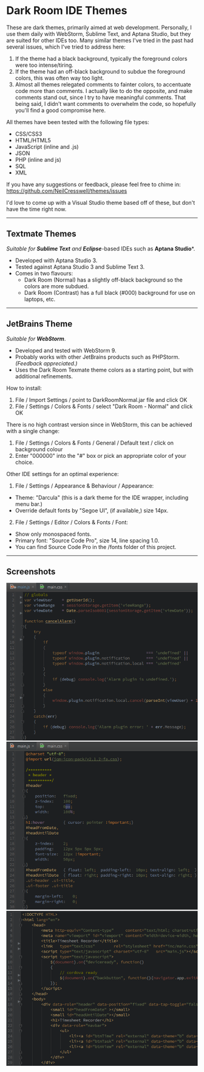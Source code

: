 Dark Room IDE Themes
====================

These are dark themes, primarily aimed at web development. Personally, I use them daily with WebStorm, Sublime Text, and Aptana Studio, but they are suited for other IDEs too. Many similar themes I've tried in the past had several issues, which I've tried to address here:

1. If the theme had a black background, typically the foreground colors were too intense/tiring.
2. If the theme had an off-black background to subdue the foreground colors, this was often way too light.
3. Almost all themes relegated comments to fainter colors, to accentuate code more than comments.
   I actually like to do the opposite, and make comments stand out, since I try to have meaningful comments.
   That being said, I didn't want comments to overwhelm the code, so hopefully you'll find a good compromise here.

All themes have been tested with the following file types:

* CSS/CSS3
* HTML/HTML5
* JavaScript (inline and .js)
* JSON
* PHP (inline and js)
* SQL
* XML

If you have any suggestions or feedback, please feel free to chime in:
https://github.com/NeilCresswell/themes/issues

I'd love to come up with a Visual Studio theme based off of these, but don't have the time right now.

---

Textmate Themes
---------------

*Suitable for **Sublime Text*** *and **Eclipse***-based IDEs such as **Aptana Studio***.

* Developed with Aptana Studio 3.
* Tested against Aptana Studio 3 and Sublime Text 3.
* Comes in two flavours:
  * Dark Room (Normal) has a slightly off-black background so the colors are more subdued.
  * Dark Room (Contrast) has a full black (#000) background for use on laptops, etc.

---

JetBrains Theme
---------------

*Suitable for **WebStorm***.

* Developed and tested with WebStorm 9.
* Probably works with other JetBrains products such as PHPStorm. *(Feedback appreciated.)*
* Uses the Dark Room Texmate theme colors as a starting point, but with additional refinements.

How to install:

1. File / Import Settings / point to DarkRoomNormal.jar file and click OK
2. File / Settings / Colors & Fonts / select "Dark Room - Normal" and click OK

There is no high contrast version since in WebStorm, this can be achieved with a single change:

1. File / Settings / Colors & Fonts / General / Default text / click on background colour
2. Enter "000000" into the "#" box or pick an appropriate color of your choice.

Other IDE settings for an optimal experience:

1. File / Settings / Appearance & Behaviour / Appearance:
  * Theme: "Darcula" (this is a dark theme for the IDE wrapper, including menu bar.)
  * Override default fonts by "Segoe UI", (if available,) size 14px.
2. File / Settings / Editor / Colors & Fonts / Font:
  * Show only monospaced fonts.
  * Primary font: "Source Code Pro", size 14, line spacing 1.0.
  * You can find Source Code Pro in the /fonts folder of this project.

---

Screenshots
-----------

![WebStorm Screenshot](/jetbrains/screenshots/js.png?raw=true "Dark Room (Normal) - JavaScript File")
![WebStorm Screenshot](/jetbrains/screenshots/css.png?raw=true "Dark Room (Normal) - CSS File")
![WebStorm Screenshot](/jetbrains/screenshots/html.png?raw=true "Dark Room (Normal) - HTML File")

